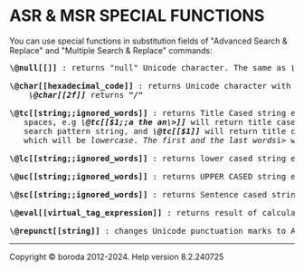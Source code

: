 # ASR & MSR SPECIAL FUNCTIONS

You can use special functions in substitution fields of "Advanced Search \& Replace" and "Multiple Search \& Replace" commands:

<pre>
<b>\@null[[]]</b> : returns "null" Unicode character. The same as <b><i>\@char[[0]]</i></b>

<b>\@char[[hexadecimal_code]]</b> : returns Unicode character with given <b><i>hexadecimal_code</i></b>, e.g.
    <b><i>\@char[[2f]]</i></b> returns <b><i>"/"</b></i>

<b>\@tc[[string;;ignored_words]]</b> : returns Title Cased string except for <b><i>ignored_words</i></b> separated by
   spaces, e.g <b><i>\@tc[[$1;;a the an\>]]</i></b> will return title cased (except for words "a", "the", "an") first captured in
   search pattern string, and <b><i>\@tc[[$1]]</i></b> will return title cased string, not using any <b><i>ignored_words</i></b>, 
   which will be <i>lowercase</i>. <i>The first and the last words</i>i> will be <i>title cased always</i>i>

<b>\@lc[[string;;ignored_words]]</b> : returns lower cased string except for <b><i>ignored_words</i></b>, which <i>won't be changed</i>

<b>\@uc[[string;;ignored_words]]</b> : returns UPPER CASED string except for <b><i>ignored_words</i></b>, which <i>won't be changed</i>

<b>\@sc[[string;;ignored_words]]</b> : returns Sentence cased string except for <b><i>ignored_words</i></b>, which will be <i>lowercase</i>

<b>\@eval[[virtual_tag_expression]]</b> : returns result of calculation of <b><i>virtual_tag_expression</i></b>, e.g. <b><i>\@eval[[$Sub(&lt;Play Count&gt;,&ltSkip Count&gt)]]</i></b>

<b>\@repunct[[string]]</b> : changes Unicode punctuation marks to ASCII analogs, e.g. « to <<
</pre>

***

Copyright © boroda 2012-2024. Help version 8.2.240725